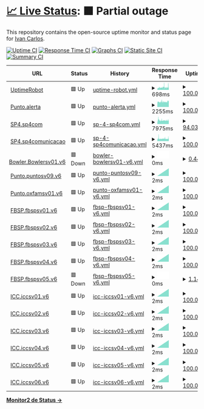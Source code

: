 # [📈 Live Status](https://monitor2.ivancarlos.com.br): <!--live status--> **🟧 Partial outage**

This repository contains the open-source uptime monitor and status page for [Ivan Carlos](https://ivancarlos.me).

[![Uptime CI](https://github.com/ivancarlos-me/Uptime-by-GitHub/workflows/Uptime%20CI/badge.svg)](https://github.com/ivancarlos-me/Uptime-by-GitHub/actions?query=workflow%3A%22Uptime+CI%22)
[![Response Time CI](https://github.com/ivancarlos-me/Uptime-by-GitHub/workflows/Response%20Time%20CI/badge.svg)](https://github.com/ivancarlos-me/Uptime-by-GitHub/actions?query=workflow%3A%22Response+Time+CI%22)
[![Graphs CI](https://github.com/ivancarlos-me/Uptime-by-GitHub/workflows/Graphs%20CI/badge.svg)](https://github.com/ivancarlos-me/Uptime-by-GitHub/actions?query=workflow%3A%22Graphs+CI%22)
[![Static Site CI](https://github.com/ivancarlos-me/Uptime-by-GitHub/workflows/Static%20Site%20CI/badge.svg)](https://github.com/ivancarlos-me/Uptime-by-GitHub/actions?query=workflow%3A%22Static+Site+CI%22)
[![Summary CI](https://github.com/ivancarlos-me/Uptime-by-GitHub/workflows/Summary%20CI/badge.svg)](https://github.com/ivancarlos-me/Uptime-by-GitHub/actions?query=workflow%3A%22Summary+CI%22)

<!--start: status pages-->
<!-- This summary is generated by Upptime (https://github.com/upptime/upptime) -->
<!-- Do not edit this manually, your changes will be overwritten -->
<!-- prettier-ignore -->
| URL | Status | History | Response Time | Uptime |
| --- | ------ | ------- | ------------- | ------ |
| <img alt="" src="https://icons.duckduckgo.com/ip3/uptimerobot.com.ico" height="13"> [UptimeRobot](https://uptimerobot.com) | 🟩 Up | [uptime-robot.yml](https://github.com/ivancarlos-me/Uptime-by-GitHub/commits/HEAD/history/uptime-robot.yml) | <details><summary><img alt="Response time graph" src="./graphs/uptime-robot/response-time-week.png" height="20"> 698ms</summary><br><a href="https://monitor2.ivancarlos.com.br/history/uptime-robot"><img alt="Response time 698" src="https://img.shields.io/endpoint?url=https%3A%2F%2Fraw.githubusercontent.com%2Fivancarlos-me%2FUptime-by-GitHub%2FHEAD%2Fapi%2Fuptime-robot%2Fresponse-time.json"></a><br><a href="https://monitor2.ivancarlos.com.br/history/uptime-robot"><img alt="24-hour response time 724" src="https://img.shields.io/endpoint?url=https%3A%2F%2Fraw.githubusercontent.com%2Fivancarlos-me%2FUptime-by-GitHub%2FHEAD%2Fapi%2Fuptime-robot%2Fresponse-time-day.json"></a><br><a href="https://monitor2.ivancarlos.com.br/history/uptime-robot"><img alt="7-day response time 698" src="https://img.shields.io/endpoint?url=https%3A%2F%2Fraw.githubusercontent.com%2Fivancarlos-me%2FUptime-by-GitHub%2FHEAD%2Fapi%2Fuptime-robot%2Fresponse-time-week.json"></a><br><a href="https://monitor2.ivancarlos.com.br/history/uptime-robot"><img alt="30-day response time 698" src="https://img.shields.io/endpoint?url=https%3A%2F%2Fraw.githubusercontent.com%2Fivancarlos-me%2FUptime-by-GitHub%2FHEAD%2Fapi%2Fuptime-robot%2Fresponse-time-month.json"></a><br><a href="https://monitor2.ivancarlos.com.br/history/uptime-robot"><img alt="1-year response time 698" src="https://img.shields.io/endpoint?url=https%3A%2F%2Fraw.githubusercontent.com%2Fivancarlos-me%2FUptime-by-GitHub%2FHEAD%2Fapi%2Fuptime-robot%2Fresponse-time-year.json"></a></details> | <details><summary><a href="https://monitor2.ivancarlos.com.br/history/uptime-robot">100.00%</a></summary><a href="https://monitor2.ivancarlos.com.br/history/uptime-robot"><img alt="All-time uptime 100.00%" src="https://img.shields.io/endpoint?url=https%3A%2F%2Fraw.githubusercontent.com%2Fivancarlos-me%2FUptime-by-GitHub%2FHEAD%2Fapi%2Fuptime-robot%2Fuptime.json"></a><br><a href="https://monitor2.ivancarlos.com.br/history/uptime-robot"><img alt="24-hour uptime 100.00%" src="https://img.shields.io/endpoint?url=https%3A%2F%2Fraw.githubusercontent.com%2Fivancarlos-me%2FUptime-by-GitHub%2FHEAD%2Fapi%2Fuptime-robot%2Fuptime-day.json"></a><br><a href="https://monitor2.ivancarlos.com.br/history/uptime-robot"><img alt="7-day uptime 100.00%" src="https://img.shields.io/endpoint?url=https%3A%2F%2Fraw.githubusercontent.com%2Fivancarlos-me%2FUptime-by-GitHub%2FHEAD%2Fapi%2Fuptime-robot%2Fuptime-week.json"></a><br><a href="https://monitor2.ivancarlos.com.br/history/uptime-robot"><img alt="30-day uptime 100.00%" src="https://img.shields.io/endpoint?url=https%3A%2F%2Fraw.githubusercontent.com%2Fivancarlos-me%2FUptime-by-GitHub%2FHEAD%2Fapi%2Fuptime-robot%2Fuptime-month.json"></a><br><a href="https://monitor2.ivancarlos.com.br/history/uptime-robot"><img alt="1-year uptime 100.00%" src="https://img.shields.io/endpoint?url=https%3A%2F%2Fraw.githubusercontent.com%2Fivancarlos-me%2FUptime-by-GitHub%2FHEAD%2Fapi%2Fuptime-robot%2Fuptime-year.json"></a></details>
| <img alt="" src="https://icons.duckduckgo.com/ip3/alerta.org.br.ico" height="13"> [Punto.alerta](https://alerta.org.br) | 🟩 Up | [punto-alerta.yml](https://github.com/ivancarlos-me/Uptime-by-GitHub/commits/HEAD/history/punto-alerta.yml) | <details><summary><img alt="Response time graph" src="./graphs/punto-alerta/response-time-week.png" height="20"> 2255ms</summary><br><a href="https://monitor2.ivancarlos.com.br/history/punto-alerta"><img alt="Response time 2255" src="https://img.shields.io/endpoint?url=https%3A%2F%2Fraw.githubusercontent.com%2Fivancarlos-me%2FUptime-by-GitHub%2FHEAD%2Fapi%2Fpunto-alerta%2Fresponse-time.json"></a><br><a href="https://monitor2.ivancarlos.com.br/history/punto-alerta"><img alt="24-hour response time 2260" src="https://img.shields.io/endpoint?url=https%3A%2F%2Fraw.githubusercontent.com%2Fivancarlos-me%2FUptime-by-GitHub%2FHEAD%2Fapi%2Fpunto-alerta%2Fresponse-time-day.json"></a><br><a href="https://monitor2.ivancarlos.com.br/history/punto-alerta"><img alt="7-day response time 2255" src="https://img.shields.io/endpoint?url=https%3A%2F%2Fraw.githubusercontent.com%2Fivancarlos-me%2FUptime-by-GitHub%2FHEAD%2Fapi%2Fpunto-alerta%2Fresponse-time-week.json"></a><br><a href="https://monitor2.ivancarlos.com.br/history/punto-alerta"><img alt="30-day response time 2255" src="https://img.shields.io/endpoint?url=https%3A%2F%2Fraw.githubusercontent.com%2Fivancarlos-me%2FUptime-by-GitHub%2FHEAD%2Fapi%2Fpunto-alerta%2Fresponse-time-month.json"></a><br><a href="https://monitor2.ivancarlos.com.br/history/punto-alerta"><img alt="1-year response time 2255" src="https://img.shields.io/endpoint?url=https%3A%2F%2Fraw.githubusercontent.com%2Fivancarlos-me%2FUptime-by-GitHub%2FHEAD%2Fapi%2Fpunto-alerta%2Fresponse-time-year.json"></a></details> | <details><summary><a href="https://monitor2.ivancarlos.com.br/history/punto-alerta">100.00%</a></summary><a href="https://monitor2.ivancarlos.com.br/history/punto-alerta"><img alt="All-time uptime 100.00%" src="https://img.shields.io/endpoint?url=https%3A%2F%2Fraw.githubusercontent.com%2Fivancarlos-me%2FUptime-by-GitHub%2FHEAD%2Fapi%2Fpunto-alerta%2Fuptime.json"></a><br><a href="https://monitor2.ivancarlos.com.br/history/punto-alerta"><img alt="24-hour uptime 100.00%" src="https://img.shields.io/endpoint?url=https%3A%2F%2Fraw.githubusercontent.com%2Fivancarlos-me%2FUptime-by-GitHub%2FHEAD%2Fapi%2Fpunto-alerta%2Fuptime-day.json"></a><br><a href="https://monitor2.ivancarlos.com.br/history/punto-alerta"><img alt="7-day uptime 100.00%" src="https://img.shields.io/endpoint?url=https%3A%2F%2Fraw.githubusercontent.com%2Fivancarlos-me%2FUptime-by-GitHub%2FHEAD%2Fapi%2Fpunto-alerta%2Fuptime-week.json"></a><br><a href="https://monitor2.ivancarlos.com.br/history/punto-alerta"><img alt="30-day uptime 100.00%" src="https://img.shields.io/endpoint?url=https%3A%2F%2Fraw.githubusercontent.com%2Fivancarlos-me%2FUptime-by-GitHub%2FHEAD%2Fapi%2Fpunto-alerta%2Fuptime-month.json"></a><br><a href="https://monitor2.ivancarlos.com.br/history/punto-alerta"><img alt="1-year uptime 100.00%" src="https://img.shields.io/endpoint?url=https%3A%2F%2Fraw.githubusercontent.com%2Fivancarlos-me%2FUptime-by-GitHub%2FHEAD%2Fapi%2Fpunto-alerta%2Fuptime-year.json"></a></details>
| <img alt="" src="https://icons.duckduckgo.com/ip3/sp4com.com.br.ico" height="13"> [SP4.sp4com](https://sp4com.com.br) | 🟩 Up | [sp-4-sp4com.yml](https://github.com/ivancarlos-me/Uptime-by-GitHub/commits/HEAD/history/sp-4-sp4com.yml) | <details><summary><img alt="Response time graph" src="./graphs/sp-4-sp4com/response-time-week.png" height="20"> 7975ms</summary><br><a href="https://monitor2.ivancarlos.com.br/history/sp-4-sp4com"><img alt="Response time 7975" src="https://img.shields.io/endpoint?url=https%3A%2F%2Fraw.githubusercontent.com%2Fivancarlos-me%2FUptime-by-GitHub%2FHEAD%2Fapi%2Fsp-4-sp4com%2Fresponse-time.json"></a><br><a href="https://monitor2.ivancarlos.com.br/history/sp-4-sp4com"><img alt="24-hour response time 7637" src="https://img.shields.io/endpoint?url=https%3A%2F%2Fraw.githubusercontent.com%2Fivancarlos-me%2FUptime-by-GitHub%2FHEAD%2Fapi%2Fsp-4-sp4com%2Fresponse-time-day.json"></a><br><a href="https://monitor2.ivancarlos.com.br/history/sp-4-sp4com"><img alt="7-day response time 7975" src="https://img.shields.io/endpoint?url=https%3A%2F%2Fraw.githubusercontent.com%2Fivancarlos-me%2FUptime-by-GitHub%2FHEAD%2Fapi%2Fsp-4-sp4com%2Fresponse-time-week.json"></a><br><a href="https://monitor2.ivancarlos.com.br/history/sp-4-sp4com"><img alt="30-day response time 7975" src="https://img.shields.io/endpoint?url=https%3A%2F%2Fraw.githubusercontent.com%2Fivancarlos-me%2FUptime-by-GitHub%2FHEAD%2Fapi%2Fsp-4-sp4com%2Fresponse-time-month.json"></a><br><a href="https://monitor2.ivancarlos.com.br/history/sp-4-sp4com"><img alt="1-year response time 7975" src="https://img.shields.io/endpoint?url=https%3A%2F%2Fraw.githubusercontent.com%2Fivancarlos-me%2FUptime-by-GitHub%2FHEAD%2Fapi%2Fsp-4-sp4com%2Fresponse-time-year.json"></a></details> | <details><summary><a href="https://monitor2.ivancarlos.com.br/history/sp-4-sp4com">94.03%</a></summary><a href="https://monitor2.ivancarlos.com.br/history/sp-4-sp4com"><img alt="All-time uptime 94.03%" src="https://img.shields.io/endpoint?url=https%3A%2F%2Fraw.githubusercontent.com%2Fivancarlos-me%2FUptime-by-GitHub%2FHEAD%2Fapi%2Fsp-4-sp4com%2Fuptime.json"></a><br><a href="https://monitor2.ivancarlos.com.br/history/sp-4-sp4com"><img alt="24-hour uptime 93.63%" src="https://img.shields.io/endpoint?url=https%3A%2F%2Fraw.githubusercontent.com%2Fivancarlos-me%2FUptime-by-GitHub%2FHEAD%2Fapi%2Fsp-4-sp4com%2Fuptime-day.json"></a><br><a href="https://monitor2.ivancarlos.com.br/history/sp-4-sp4com"><img alt="7-day uptime 94.03%" src="https://img.shields.io/endpoint?url=https%3A%2F%2Fraw.githubusercontent.com%2Fivancarlos-me%2FUptime-by-GitHub%2FHEAD%2Fapi%2Fsp-4-sp4com%2Fuptime-week.json"></a><br><a href="https://monitor2.ivancarlos.com.br/history/sp-4-sp4com"><img alt="30-day uptime 94.03%" src="https://img.shields.io/endpoint?url=https%3A%2F%2Fraw.githubusercontent.com%2Fivancarlos-me%2FUptime-by-GitHub%2FHEAD%2Fapi%2Fsp-4-sp4com%2Fuptime-month.json"></a><br><a href="https://monitor2.ivancarlos.com.br/history/sp-4-sp4com"><img alt="1-year uptime 94.03%" src="https://img.shields.io/endpoint?url=https%3A%2F%2Fraw.githubusercontent.com%2Fivancarlos-me%2FUptime-by-GitHub%2FHEAD%2Fapi%2Fsp-4-sp4com%2Fuptime-year.json"></a></details>
| <img alt="" src="https://icons.duckduckgo.com/ip3/sp4comunicacao.com.br.ico" height="13"> [SP4.sp4comunicacao](https://sp4comunicacao.com.br/en) | 🟩 Up | [sp-4-sp4comunicacao.yml](https://github.com/ivancarlos-me/Uptime-by-GitHub/commits/HEAD/history/sp-4-sp4comunicacao.yml) | <details><summary><img alt="Response time graph" src="./graphs/sp-4-sp4comunicacao/response-time-week.png" height="20"> 5437ms</summary><br><a href="https://monitor2.ivancarlos.com.br/history/sp-4-sp4comunicacao"><img alt="Response time 5437" src="https://img.shields.io/endpoint?url=https%3A%2F%2Fraw.githubusercontent.com%2Fivancarlos-me%2FUptime-by-GitHub%2FHEAD%2Fapi%2Fsp-4-sp4comunicacao%2Fresponse-time.json"></a><br><a href="https://monitor2.ivancarlos.com.br/history/sp-4-sp4comunicacao"><img alt="24-hour response time 5253" src="https://img.shields.io/endpoint?url=https%3A%2F%2Fraw.githubusercontent.com%2Fivancarlos-me%2FUptime-by-GitHub%2FHEAD%2Fapi%2Fsp-4-sp4comunicacao%2Fresponse-time-day.json"></a><br><a href="https://monitor2.ivancarlos.com.br/history/sp-4-sp4comunicacao"><img alt="7-day response time 5437" src="https://img.shields.io/endpoint?url=https%3A%2F%2Fraw.githubusercontent.com%2Fivancarlos-me%2FUptime-by-GitHub%2FHEAD%2Fapi%2Fsp-4-sp4comunicacao%2Fresponse-time-week.json"></a><br><a href="https://monitor2.ivancarlos.com.br/history/sp-4-sp4comunicacao"><img alt="30-day response time 5437" src="https://img.shields.io/endpoint?url=https%3A%2F%2Fraw.githubusercontent.com%2Fivancarlos-me%2FUptime-by-GitHub%2FHEAD%2Fapi%2Fsp-4-sp4comunicacao%2Fresponse-time-month.json"></a><br><a href="https://monitor2.ivancarlos.com.br/history/sp-4-sp4comunicacao"><img alt="1-year response time 5437" src="https://img.shields.io/endpoint?url=https%3A%2F%2Fraw.githubusercontent.com%2Fivancarlos-me%2FUptime-by-GitHub%2FHEAD%2Fapi%2Fsp-4-sp4comunicacao%2Fresponse-time-year.json"></a></details> | <details><summary><a href="https://monitor2.ivancarlos.com.br/history/sp-4-sp4comunicacao">100.00%</a></summary><a href="https://monitor2.ivancarlos.com.br/history/sp-4-sp4comunicacao"><img alt="All-time uptime 100.00%" src="https://img.shields.io/endpoint?url=https%3A%2F%2Fraw.githubusercontent.com%2Fivancarlos-me%2FUptime-by-GitHub%2FHEAD%2Fapi%2Fsp-4-sp4comunicacao%2Fuptime.json"></a><br><a href="https://monitor2.ivancarlos.com.br/history/sp-4-sp4comunicacao"><img alt="24-hour uptime 100.00%" src="https://img.shields.io/endpoint?url=https%3A%2F%2Fraw.githubusercontent.com%2Fivancarlos-me%2FUptime-by-GitHub%2FHEAD%2Fapi%2Fsp-4-sp4comunicacao%2Fuptime-day.json"></a><br><a href="https://monitor2.ivancarlos.com.br/history/sp-4-sp4comunicacao"><img alt="7-day uptime 100.00%" src="https://img.shields.io/endpoint?url=https%3A%2F%2Fraw.githubusercontent.com%2Fivancarlos-me%2FUptime-by-GitHub%2FHEAD%2Fapi%2Fsp-4-sp4comunicacao%2Fuptime-week.json"></a><br><a href="https://monitor2.ivancarlos.com.br/history/sp-4-sp4comunicacao"><img alt="30-day uptime 100.00%" src="https://img.shields.io/endpoint?url=https%3A%2F%2Fraw.githubusercontent.com%2Fivancarlos-me%2FUptime-by-GitHub%2FHEAD%2Fapi%2Fsp-4-sp4comunicacao%2Fuptime-month.json"></a><br><a href="https://monitor2.ivancarlos.com.br/history/sp-4-sp4comunicacao"><img alt="1-year uptime 100.00%" src="https://img.shields.io/endpoint?url=https%3A%2F%2Fraw.githubusercontent.com%2Fivancarlos-me%2FUptime-by-GitHub%2FHEAD%2Fapi%2Fsp-4-sp4comunicacao%2Fuptime-year.json"></a></details>
| <img alt="" src="https://icons.duckduckgo.com/ip3/null.ico" height="13"> [Bowler.Bowlersv01.v6](bowlersv01.bowler.com.br) | 🟥 Down | [bowler-bowlersv01-v6.yml](https://github.com/ivancarlos-me/Uptime-by-GitHub/commits/HEAD/history/bowler-bowlersv01-v6.yml) | <details><summary><img alt="Response time graph" src="./graphs/bowler-bowlersv01-v6/response-time-week.png" height="20"> 0ms</summary><br><a href="https://monitor2.ivancarlos.com.br/history/bowler-bowlersv01-v6"><img alt="Response time 0" src="https://img.shields.io/endpoint?url=https%3A%2F%2Fraw.githubusercontent.com%2Fivancarlos-me%2FUptime-by-GitHub%2FHEAD%2Fapi%2Fbowler-bowlersv01-v6%2Fresponse-time.json"></a><br><a href="https://monitor2.ivancarlos.com.br/history/bowler-bowlersv01-v6"><img alt="24-hour response time 0" src="https://img.shields.io/endpoint?url=https%3A%2F%2Fraw.githubusercontent.com%2Fivancarlos-me%2FUptime-by-GitHub%2FHEAD%2Fapi%2Fbowler-bowlersv01-v6%2Fresponse-time-day.json"></a><br><a href="https://monitor2.ivancarlos.com.br/history/bowler-bowlersv01-v6"><img alt="7-day response time 0" src="https://img.shields.io/endpoint?url=https%3A%2F%2Fraw.githubusercontent.com%2Fivancarlos-me%2FUptime-by-GitHub%2FHEAD%2Fapi%2Fbowler-bowlersv01-v6%2Fresponse-time-week.json"></a><br><a href="https://monitor2.ivancarlos.com.br/history/bowler-bowlersv01-v6"><img alt="30-day response time 0" src="https://img.shields.io/endpoint?url=https%3A%2F%2Fraw.githubusercontent.com%2Fivancarlos-me%2FUptime-by-GitHub%2FHEAD%2Fapi%2Fbowler-bowlersv01-v6%2Fresponse-time-month.json"></a><br><a href="https://monitor2.ivancarlos.com.br/history/bowler-bowlersv01-v6"><img alt="1-year response time 0" src="https://img.shields.io/endpoint?url=https%3A%2F%2Fraw.githubusercontent.com%2Fivancarlos-me%2FUptime-by-GitHub%2FHEAD%2Fapi%2Fbowler-bowlersv01-v6%2Fresponse-time-year.json"></a></details> | <details><summary><a href="https://monitor2.ivancarlos.com.br/history/bowler-bowlersv01-v6">0.44%</a></summary><a href="https://monitor2.ivancarlos.com.br/history/bowler-bowlersv01-v6"><img alt="All-time uptime 0.44%" src="https://img.shields.io/endpoint?url=https%3A%2F%2Fraw.githubusercontent.com%2Fivancarlos-me%2FUptime-by-GitHub%2FHEAD%2Fapi%2Fbowler-bowlersv01-v6%2Fuptime.json"></a><br><a href="https://monitor2.ivancarlos.com.br/history/bowler-bowlersv01-v6"><img alt="24-hour uptime 0.44%" src="https://img.shields.io/endpoint?url=https%3A%2F%2Fraw.githubusercontent.com%2Fivancarlos-me%2FUptime-by-GitHub%2FHEAD%2Fapi%2Fbowler-bowlersv01-v6%2Fuptime-day.json"></a><br><a href="https://monitor2.ivancarlos.com.br/history/bowler-bowlersv01-v6"><img alt="7-day uptime 0.44%" src="https://img.shields.io/endpoint?url=https%3A%2F%2Fraw.githubusercontent.com%2Fivancarlos-me%2FUptime-by-GitHub%2FHEAD%2Fapi%2Fbowler-bowlersv01-v6%2Fuptime-week.json"></a><br><a href="https://monitor2.ivancarlos.com.br/history/bowler-bowlersv01-v6"><img alt="30-day uptime 0.44%" src="https://img.shields.io/endpoint?url=https%3A%2F%2Fraw.githubusercontent.com%2Fivancarlos-me%2FUptime-by-GitHub%2FHEAD%2Fapi%2Fbowler-bowlersv01-v6%2Fuptime-month.json"></a><br><a href="https://monitor2.ivancarlos.com.br/history/bowler-bowlersv01-v6"><img alt="1-year uptime 0.44%" src="https://img.shields.io/endpoint?url=https%3A%2F%2Fraw.githubusercontent.com%2Fivancarlos-me%2FUptime-by-GitHub%2FHEAD%2Fapi%2Fbowler-bowlersv01-v6%2Fuptime-year.json"></a></details>
| <img alt="" src="https://icons.duckduckgo.com/ip3/null.ico" height="13"> [Punto.puntosv09.v6](puntosv09.puntocomunicacao.com.br) | 🟩 Up | [punto-puntosv09-v6.yml](https://github.com/ivancarlos-me/Uptime-by-GitHub/commits/HEAD/history/punto-puntosv09-v6.yml) | <details><summary><img alt="Response time graph" src="./graphs/punto-puntosv09-v6/response-time-week.png" height="20"> 2ms</summary><br><a href="https://monitor2.ivancarlos.com.br/history/punto-puntosv09-v6"><img alt="Response time 2" src="https://img.shields.io/endpoint?url=https%3A%2F%2Fraw.githubusercontent.com%2Fivancarlos-me%2FUptime-by-GitHub%2FHEAD%2Fapi%2Fpunto-puntosv09-v6%2Fresponse-time.json"></a><br><a href="https://monitor2.ivancarlos.com.br/history/punto-puntosv09-v6"><img alt="24-hour response time 2" src="https://img.shields.io/endpoint?url=https%3A%2F%2Fraw.githubusercontent.com%2Fivancarlos-me%2FUptime-by-GitHub%2FHEAD%2Fapi%2Fpunto-puntosv09-v6%2Fresponse-time-day.json"></a><br><a href="https://monitor2.ivancarlos.com.br/history/punto-puntosv09-v6"><img alt="7-day response time 2" src="https://img.shields.io/endpoint?url=https%3A%2F%2Fraw.githubusercontent.com%2Fivancarlos-me%2FUptime-by-GitHub%2FHEAD%2Fapi%2Fpunto-puntosv09-v6%2Fresponse-time-week.json"></a><br><a href="https://monitor2.ivancarlos.com.br/history/punto-puntosv09-v6"><img alt="30-day response time 2" src="https://img.shields.io/endpoint?url=https%3A%2F%2Fraw.githubusercontent.com%2Fivancarlos-me%2FUptime-by-GitHub%2FHEAD%2Fapi%2Fpunto-puntosv09-v6%2Fresponse-time-month.json"></a><br><a href="https://monitor2.ivancarlos.com.br/history/punto-puntosv09-v6"><img alt="1-year response time 2" src="https://img.shields.io/endpoint?url=https%3A%2F%2Fraw.githubusercontent.com%2Fivancarlos-me%2FUptime-by-GitHub%2FHEAD%2Fapi%2Fpunto-puntosv09-v6%2Fresponse-time-year.json"></a></details> | <details><summary><a href="https://monitor2.ivancarlos.com.br/history/punto-puntosv09-v6">100.00%</a></summary><a href="https://monitor2.ivancarlos.com.br/history/punto-puntosv09-v6"><img alt="All-time uptime 100.00%" src="https://img.shields.io/endpoint?url=https%3A%2F%2Fraw.githubusercontent.com%2Fivancarlos-me%2FUptime-by-GitHub%2FHEAD%2Fapi%2Fpunto-puntosv09-v6%2Fuptime.json"></a><br><a href="https://monitor2.ivancarlos.com.br/history/punto-puntosv09-v6"><img alt="24-hour uptime 100.00%" src="https://img.shields.io/endpoint?url=https%3A%2F%2Fraw.githubusercontent.com%2Fivancarlos-me%2FUptime-by-GitHub%2FHEAD%2Fapi%2Fpunto-puntosv09-v6%2Fuptime-day.json"></a><br><a href="https://monitor2.ivancarlos.com.br/history/punto-puntosv09-v6"><img alt="7-day uptime 100.00%" src="https://img.shields.io/endpoint?url=https%3A%2F%2Fraw.githubusercontent.com%2Fivancarlos-me%2FUptime-by-GitHub%2FHEAD%2Fapi%2Fpunto-puntosv09-v6%2Fuptime-week.json"></a><br><a href="https://monitor2.ivancarlos.com.br/history/punto-puntosv09-v6"><img alt="30-day uptime 100.00%" src="https://img.shields.io/endpoint?url=https%3A%2F%2Fraw.githubusercontent.com%2Fivancarlos-me%2FUptime-by-GitHub%2FHEAD%2Fapi%2Fpunto-puntosv09-v6%2Fuptime-month.json"></a><br><a href="https://monitor2.ivancarlos.com.br/history/punto-puntosv09-v6"><img alt="1-year uptime 100.00%" src="https://img.shields.io/endpoint?url=https%3A%2F%2Fraw.githubusercontent.com%2Fivancarlos-me%2FUptime-by-GitHub%2FHEAD%2Fapi%2Fpunto-puntosv09-v6%2Fuptime-year.json"></a></details>
| <img alt="" src="https://icons.duckduckgo.com/ip3/null.ico" height="13"> [Punto.oxfamsv01.v6](oxfamsv01.oxfam.org.br) | 🟩 Up | [punto-oxfamsv01-v6.yml](https://github.com/ivancarlos-me/Uptime-by-GitHub/commits/HEAD/history/punto-oxfamsv01-v6.yml) | <details><summary><img alt="Response time graph" src="./graphs/punto-oxfamsv01-v6/response-time-week.png" height="20"> 2ms</summary><br><a href="https://monitor2.ivancarlos.com.br/history/punto-oxfamsv01-v6"><img alt="Response time 2" src="https://img.shields.io/endpoint?url=https%3A%2F%2Fraw.githubusercontent.com%2Fivancarlos-me%2FUptime-by-GitHub%2FHEAD%2Fapi%2Fpunto-oxfamsv01-v6%2Fresponse-time.json"></a><br><a href="https://monitor2.ivancarlos.com.br/history/punto-oxfamsv01-v6"><img alt="24-hour response time 2" src="https://img.shields.io/endpoint?url=https%3A%2F%2Fraw.githubusercontent.com%2Fivancarlos-me%2FUptime-by-GitHub%2FHEAD%2Fapi%2Fpunto-oxfamsv01-v6%2Fresponse-time-day.json"></a><br><a href="https://monitor2.ivancarlos.com.br/history/punto-oxfamsv01-v6"><img alt="7-day response time 2" src="https://img.shields.io/endpoint?url=https%3A%2F%2Fraw.githubusercontent.com%2Fivancarlos-me%2FUptime-by-GitHub%2FHEAD%2Fapi%2Fpunto-oxfamsv01-v6%2Fresponse-time-week.json"></a><br><a href="https://monitor2.ivancarlos.com.br/history/punto-oxfamsv01-v6"><img alt="30-day response time 2" src="https://img.shields.io/endpoint?url=https%3A%2F%2Fraw.githubusercontent.com%2Fivancarlos-me%2FUptime-by-GitHub%2FHEAD%2Fapi%2Fpunto-oxfamsv01-v6%2Fresponse-time-month.json"></a><br><a href="https://monitor2.ivancarlos.com.br/history/punto-oxfamsv01-v6"><img alt="1-year response time 2" src="https://img.shields.io/endpoint?url=https%3A%2F%2Fraw.githubusercontent.com%2Fivancarlos-me%2FUptime-by-GitHub%2FHEAD%2Fapi%2Fpunto-oxfamsv01-v6%2Fresponse-time-year.json"></a></details> | <details><summary><a href="https://monitor2.ivancarlos.com.br/history/punto-oxfamsv01-v6">100.00%</a></summary><a href="https://monitor2.ivancarlos.com.br/history/punto-oxfamsv01-v6"><img alt="All-time uptime 100.00%" src="https://img.shields.io/endpoint?url=https%3A%2F%2Fraw.githubusercontent.com%2Fivancarlos-me%2FUptime-by-GitHub%2FHEAD%2Fapi%2Fpunto-oxfamsv01-v6%2Fuptime.json"></a><br><a href="https://monitor2.ivancarlos.com.br/history/punto-oxfamsv01-v6"><img alt="24-hour uptime 100.00%" src="https://img.shields.io/endpoint?url=https%3A%2F%2Fraw.githubusercontent.com%2Fivancarlos-me%2FUptime-by-GitHub%2FHEAD%2Fapi%2Fpunto-oxfamsv01-v6%2Fuptime-day.json"></a><br><a href="https://monitor2.ivancarlos.com.br/history/punto-oxfamsv01-v6"><img alt="7-day uptime 100.00%" src="https://img.shields.io/endpoint?url=https%3A%2F%2Fraw.githubusercontent.com%2Fivancarlos-me%2FUptime-by-GitHub%2FHEAD%2Fapi%2Fpunto-oxfamsv01-v6%2Fuptime-week.json"></a><br><a href="https://monitor2.ivancarlos.com.br/history/punto-oxfamsv01-v6"><img alt="30-day uptime 100.00%" src="https://img.shields.io/endpoint?url=https%3A%2F%2Fraw.githubusercontent.com%2Fivancarlos-me%2FUptime-by-GitHub%2FHEAD%2Fapi%2Fpunto-oxfamsv01-v6%2Fuptime-month.json"></a><br><a href="https://monitor2.ivancarlos.com.br/history/punto-oxfamsv01-v6"><img alt="1-year uptime 100.00%" src="https://img.shields.io/endpoint?url=https%3A%2F%2Fraw.githubusercontent.com%2Fivancarlos-me%2FUptime-by-GitHub%2FHEAD%2Fapi%2Fpunto-oxfamsv01-v6%2Fuptime-year.json"></a></details>
| <img alt="" src="https://icons.duckduckgo.com/ip3/null.ico" height="13"> [FBSP.fbspsv01.v6](fbspsv01.forumseguranca.org.br) | 🟩 Up | [fbsp-fbspsv01-v6.yml](https://github.com/ivancarlos-me/Uptime-by-GitHub/commits/HEAD/history/fbsp-fbspsv01-v6.yml) | <details><summary><img alt="Response time graph" src="./graphs/fbsp-fbspsv01-v6/response-time-week.png" height="20"> 2ms</summary><br><a href="https://monitor2.ivancarlos.com.br/history/fbsp-fbspsv01-v6"><img alt="Response time 2" src="https://img.shields.io/endpoint?url=https%3A%2F%2Fraw.githubusercontent.com%2Fivancarlos-me%2FUptime-by-GitHub%2FHEAD%2Fapi%2Ffbsp-fbspsv01-v6%2Fresponse-time.json"></a><br><a href="https://monitor2.ivancarlos.com.br/history/fbsp-fbspsv01-v6"><img alt="24-hour response time 2" src="https://img.shields.io/endpoint?url=https%3A%2F%2Fraw.githubusercontent.com%2Fivancarlos-me%2FUptime-by-GitHub%2FHEAD%2Fapi%2Ffbsp-fbspsv01-v6%2Fresponse-time-day.json"></a><br><a href="https://monitor2.ivancarlos.com.br/history/fbsp-fbspsv01-v6"><img alt="7-day response time 2" src="https://img.shields.io/endpoint?url=https%3A%2F%2Fraw.githubusercontent.com%2Fivancarlos-me%2FUptime-by-GitHub%2FHEAD%2Fapi%2Ffbsp-fbspsv01-v6%2Fresponse-time-week.json"></a><br><a href="https://monitor2.ivancarlos.com.br/history/fbsp-fbspsv01-v6"><img alt="30-day response time 2" src="https://img.shields.io/endpoint?url=https%3A%2F%2Fraw.githubusercontent.com%2Fivancarlos-me%2FUptime-by-GitHub%2FHEAD%2Fapi%2Ffbsp-fbspsv01-v6%2Fresponse-time-month.json"></a><br><a href="https://monitor2.ivancarlos.com.br/history/fbsp-fbspsv01-v6"><img alt="1-year response time 2" src="https://img.shields.io/endpoint?url=https%3A%2F%2Fraw.githubusercontent.com%2Fivancarlos-me%2FUptime-by-GitHub%2FHEAD%2Fapi%2Ffbsp-fbspsv01-v6%2Fresponse-time-year.json"></a></details> | <details><summary><a href="https://monitor2.ivancarlos.com.br/history/fbsp-fbspsv01-v6">100.00%</a></summary><a href="https://monitor2.ivancarlos.com.br/history/fbsp-fbspsv01-v6"><img alt="All-time uptime 100.00%" src="https://img.shields.io/endpoint?url=https%3A%2F%2Fraw.githubusercontent.com%2Fivancarlos-me%2FUptime-by-GitHub%2FHEAD%2Fapi%2Ffbsp-fbspsv01-v6%2Fuptime.json"></a><br><a href="https://monitor2.ivancarlos.com.br/history/fbsp-fbspsv01-v6"><img alt="24-hour uptime 100.00%" src="https://img.shields.io/endpoint?url=https%3A%2F%2Fraw.githubusercontent.com%2Fivancarlos-me%2FUptime-by-GitHub%2FHEAD%2Fapi%2Ffbsp-fbspsv01-v6%2Fuptime-day.json"></a><br><a href="https://monitor2.ivancarlos.com.br/history/fbsp-fbspsv01-v6"><img alt="7-day uptime 100.00%" src="https://img.shields.io/endpoint?url=https%3A%2F%2Fraw.githubusercontent.com%2Fivancarlos-me%2FUptime-by-GitHub%2FHEAD%2Fapi%2Ffbsp-fbspsv01-v6%2Fuptime-week.json"></a><br><a href="https://monitor2.ivancarlos.com.br/history/fbsp-fbspsv01-v6"><img alt="30-day uptime 100.00%" src="https://img.shields.io/endpoint?url=https%3A%2F%2Fraw.githubusercontent.com%2Fivancarlos-me%2FUptime-by-GitHub%2FHEAD%2Fapi%2Ffbsp-fbspsv01-v6%2Fuptime-month.json"></a><br><a href="https://monitor2.ivancarlos.com.br/history/fbsp-fbspsv01-v6"><img alt="1-year uptime 100.00%" src="https://img.shields.io/endpoint?url=https%3A%2F%2Fraw.githubusercontent.com%2Fivancarlos-me%2FUptime-by-GitHub%2FHEAD%2Fapi%2Ffbsp-fbspsv01-v6%2Fuptime-year.json"></a></details>
| <img alt="" src="https://icons.duckduckgo.com/ip3/null.ico" height="13"> [FBSP.fbspsv02.v6](fbspsv02.forumseguranca.org.br) | 🟩 Up | [fbsp-fbspsv02-v6.yml](https://github.com/ivancarlos-me/Uptime-by-GitHub/commits/HEAD/history/fbsp-fbspsv02-v6.yml) | <details><summary><img alt="Response time graph" src="./graphs/fbsp-fbspsv02-v6/response-time-week.png" height="20"> 2ms</summary><br><a href="https://monitor2.ivancarlos.com.br/history/fbsp-fbspsv02-v6"><img alt="Response time 2" src="https://img.shields.io/endpoint?url=https%3A%2F%2Fraw.githubusercontent.com%2Fivancarlos-me%2FUptime-by-GitHub%2FHEAD%2Fapi%2Ffbsp-fbspsv02-v6%2Fresponse-time.json"></a><br><a href="https://monitor2.ivancarlos.com.br/history/fbsp-fbspsv02-v6"><img alt="24-hour response time 2" src="https://img.shields.io/endpoint?url=https%3A%2F%2Fraw.githubusercontent.com%2Fivancarlos-me%2FUptime-by-GitHub%2FHEAD%2Fapi%2Ffbsp-fbspsv02-v6%2Fresponse-time-day.json"></a><br><a href="https://monitor2.ivancarlos.com.br/history/fbsp-fbspsv02-v6"><img alt="7-day response time 2" src="https://img.shields.io/endpoint?url=https%3A%2F%2Fraw.githubusercontent.com%2Fivancarlos-me%2FUptime-by-GitHub%2FHEAD%2Fapi%2Ffbsp-fbspsv02-v6%2Fresponse-time-week.json"></a><br><a href="https://monitor2.ivancarlos.com.br/history/fbsp-fbspsv02-v6"><img alt="30-day response time 2" src="https://img.shields.io/endpoint?url=https%3A%2F%2Fraw.githubusercontent.com%2Fivancarlos-me%2FUptime-by-GitHub%2FHEAD%2Fapi%2Ffbsp-fbspsv02-v6%2Fresponse-time-month.json"></a><br><a href="https://monitor2.ivancarlos.com.br/history/fbsp-fbspsv02-v6"><img alt="1-year response time 2" src="https://img.shields.io/endpoint?url=https%3A%2F%2Fraw.githubusercontent.com%2Fivancarlos-me%2FUptime-by-GitHub%2FHEAD%2Fapi%2Ffbsp-fbspsv02-v6%2Fresponse-time-year.json"></a></details> | <details><summary><a href="https://monitor2.ivancarlos.com.br/history/fbsp-fbspsv02-v6">100.00%</a></summary><a href="https://monitor2.ivancarlos.com.br/history/fbsp-fbspsv02-v6"><img alt="All-time uptime 100.00%" src="https://img.shields.io/endpoint?url=https%3A%2F%2Fraw.githubusercontent.com%2Fivancarlos-me%2FUptime-by-GitHub%2FHEAD%2Fapi%2Ffbsp-fbspsv02-v6%2Fuptime.json"></a><br><a href="https://monitor2.ivancarlos.com.br/history/fbsp-fbspsv02-v6"><img alt="24-hour uptime 100.00%" src="https://img.shields.io/endpoint?url=https%3A%2F%2Fraw.githubusercontent.com%2Fivancarlos-me%2FUptime-by-GitHub%2FHEAD%2Fapi%2Ffbsp-fbspsv02-v6%2Fuptime-day.json"></a><br><a href="https://monitor2.ivancarlos.com.br/history/fbsp-fbspsv02-v6"><img alt="7-day uptime 100.00%" src="https://img.shields.io/endpoint?url=https%3A%2F%2Fraw.githubusercontent.com%2Fivancarlos-me%2FUptime-by-GitHub%2FHEAD%2Fapi%2Ffbsp-fbspsv02-v6%2Fuptime-week.json"></a><br><a href="https://monitor2.ivancarlos.com.br/history/fbsp-fbspsv02-v6"><img alt="30-day uptime 100.00%" src="https://img.shields.io/endpoint?url=https%3A%2F%2Fraw.githubusercontent.com%2Fivancarlos-me%2FUptime-by-GitHub%2FHEAD%2Fapi%2Ffbsp-fbspsv02-v6%2Fuptime-month.json"></a><br><a href="https://monitor2.ivancarlos.com.br/history/fbsp-fbspsv02-v6"><img alt="1-year uptime 100.00%" src="https://img.shields.io/endpoint?url=https%3A%2F%2Fraw.githubusercontent.com%2Fivancarlos-me%2FUptime-by-GitHub%2FHEAD%2Fapi%2Ffbsp-fbspsv02-v6%2Fuptime-year.json"></a></details>
| <img alt="" src="https://icons.duckduckgo.com/ip3/null.ico" height="13"> [FBSP.fbspsv03.v6](fbspsv03.forumseguranca.org.br) | 🟩 Up | [fbsp-fbspsv03-v6.yml](https://github.com/ivancarlos-me/Uptime-by-GitHub/commits/HEAD/history/fbsp-fbspsv03-v6.yml) | <details><summary><img alt="Response time graph" src="./graphs/fbsp-fbspsv03-v6/response-time-week.png" height="20"> 2ms</summary><br><a href="https://monitor2.ivancarlos.com.br/history/fbsp-fbspsv03-v6"><img alt="Response time 2" src="https://img.shields.io/endpoint?url=https%3A%2F%2Fraw.githubusercontent.com%2Fivancarlos-me%2FUptime-by-GitHub%2FHEAD%2Fapi%2Ffbsp-fbspsv03-v6%2Fresponse-time.json"></a><br><a href="https://monitor2.ivancarlos.com.br/history/fbsp-fbspsv03-v6"><img alt="24-hour response time 2" src="https://img.shields.io/endpoint?url=https%3A%2F%2Fraw.githubusercontent.com%2Fivancarlos-me%2FUptime-by-GitHub%2FHEAD%2Fapi%2Ffbsp-fbspsv03-v6%2Fresponse-time-day.json"></a><br><a href="https://monitor2.ivancarlos.com.br/history/fbsp-fbspsv03-v6"><img alt="7-day response time 2" src="https://img.shields.io/endpoint?url=https%3A%2F%2Fraw.githubusercontent.com%2Fivancarlos-me%2FUptime-by-GitHub%2FHEAD%2Fapi%2Ffbsp-fbspsv03-v6%2Fresponse-time-week.json"></a><br><a href="https://monitor2.ivancarlos.com.br/history/fbsp-fbspsv03-v6"><img alt="30-day response time 2" src="https://img.shields.io/endpoint?url=https%3A%2F%2Fraw.githubusercontent.com%2Fivancarlos-me%2FUptime-by-GitHub%2FHEAD%2Fapi%2Ffbsp-fbspsv03-v6%2Fresponse-time-month.json"></a><br><a href="https://monitor2.ivancarlos.com.br/history/fbsp-fbspsv03-v6"><img alt="1-year response time 2" src="https://img.shields.io/endpoint?url=https%3A%2F%2Fraw.githubusercontent.com%2Fivancarlos-me%2FUptime-by-GitHub%2FHEAD%2Fapi%2Ffbsp-fbspsv03-v6%2Fresponse-time-year.json"></a></details> | <details><summary><a href="https://monitor2.ivancarlos.com.br/history/fbsp-fbspsv03-v6">100.00%</a></summary><a href="https://monitor2.ivancarlos.com.br/history/fbsp-fbspsv03-v6"><img alt="All-time uptime 100.00%" src="https://img.shields.io/endpoint?url=https%3A%2F%2Fraw.githubusercontent.com%2Fivancarlos-me%2FUptime-by-GitHub%2FHEAD%2Fapi%2Ffbsp-fbspsv03-v6%2Fuptime.json"></a><br><a href="https://monitor2.ivancarlos.com.br/history/fbsp-fbspsv03-v6"><img alt="24-hour uptime 100.00%" src="https://img.shields.io/endpoint?url=https%3A%2F%2Fraw.githubusercontent.com%2Fivancarlos-me%2FUptime-by-GitHub%2FHEAD%2Fapi%2Ffbsp-fbspsv03-v6%2Fuptime-day.json"></a><br><a href="https://monitor2.ivancarlos.com.br/history/fbsp-fbspsv03-v6"><img alt="7-day uptime 100.00%" src="https://img.shields.io/endpoint?url=https%3A%2F%2Fraw.githubusercontent.com%2Fivancarlos-me%2FUptime-by-GitHub%2FHEAD%2Fapi%2Ffbsp-fbspsv03-v6%2Fuptime-week.json"></a><br><a href="https://monitor2.ivancarlos.com.br/history/fbsp-fbspsv03-v6"><img alt="30-day uptime 100.00%" src="https://img.shields.io/endpoint?url=https%3A%2F%2Fraw.githubusercontent.com%2Fivancarlos-me%2FUptime-by-GitHub%2FHEAD%2Fapi%2Ffbsp-fbspsv03-v6%2Fuptime-month.json"></a><br><a href="https://monitor2.ivancarlos.com.br/history/fbsp-fbspsv03-v6"><img alt="1-year uptime 100.00%" src="https://img.shields.io/endpoint?url=https%3A%2F%2Fraw.githubusercontent.com%2Fivancarlos-me%2FUptime-by-GitHub%2FHEAD%2Fapi%2Ffbsp-fbspsv03-v6%2Fuptime-year.json"></a></details>
| <img alt="" src="https://icons.duckduckgo.com/ip3/null.ico" height="13"> [FBSP.fbspsv04.v6](fbspsv04.forumseguranca.org.br) | 🟩 Up | [fbsp-fbspsv04-v6.yml](https://github.com/ivancarlos-me/Uptime-by-GitHub/commits/HEAD/history/fbsp-fbspsv04-v6.yml) | <details><summary><img alt="Response time graph" src="./graphs/fbsp-fbspsv04-v6/response-time-week.png" height="20"> 2ms</summary><br><a href="https://monitor2.ivancarlos.com.br/history/fbsp-fbspsv04-v6"><img alt="Response time 2" src="https://img.shields.io/endpoint?url=https%3A%2F%2Fraw.githubusercontent.com%2Fivancarlos-me%2FUptime-by-GitHub%2FHEAD%2Fapi%2Ffbsp-fbspsv04-v6%2Fresponse-time.json"></a><br><a href="https://monitor2.ivancarlos.com.br/history/fbsp-fbspsv04-v6"><img alt="24-hour response time 2" src="https://img.shields.io/endpoint?url=https%3A%2F%2Fraw.githubusercontent.com%2Fivancarlos-me%2FUptime-by-GitHub%2FHEAD%2Fapi%2Ffbsp-fbspsv04-v6%2Fresponse-time-day.json"></a><br><a href="https://monitor2.ivancarlos.com.br/history/fbsp-fbspsv04-v6"><img alt="7-day response time 2" src="https://img.shields.io/endpoint?url=https%3A%2F%2Fraw.githubusercontent.com%2Fivancarlos-me%2FUptime-by-GitHub%2FHEAD%2Fapi%2Ffbsp-fbspsv04-v6%2Fresponse-time-week.json"></a><br><a href="https://monitor2.ivancarlos.com.br/history/fbsp-fbspsv04-v6"><img alt="30-day response time 2" src="https://img.shields.io/endpoint?url=https%3A%2F%2Fraw.githubusercontent.com%2Fivancarlos-me%2FUptime-by-GitHub%2FHEAD%2Fapi%2Ffbsp-fbspsv04-v6%2Fresponse-time-month.json"></a><br><a href="https://monitor2.ivancarlos.com.br/history/fbsp-fbspsv04-v6"><img alt="1-year response time 2" src="https://img.shields.io/endpoint?url=https%3A%2F%2Fraw.githubusercontent.com%2Fivancarlos-me%2FUptime-by-GitHub%2FHEAD%2Fapi%2Ffbsp-fbspsv04-v6%2Fresponse-time-year.json"></a></details> | <details><summary><a href="https://monitor2.ivancarlos.com.br/history/fbsp-fbspsv04-v6">100.00%</a></summary><a href="https://monitor2.ivancarlos.com.br/history/fbsp-fbspsv04-v6"><img alt="All-time uptime 100.00%" src="https://img.shields.io/endpoint?url=https%3A%2F%2Fraw.githubusercontent.com%2Fivancarlos-me%2FUptime-by-GitHub%2FHEAD%2Fapi%2Ffbsp-fbspsv04-v6%2Fuptime.json"></a><br><a href="https://monitor2.ivancarlos.com.br/history/fbsp-fbspsv04-v6"><img alt="24-hour uptime 100.00%" src="https://img.shields.io/endpoint?url=https%3A%2F%2Fraw.githubusercontent.com%2Fivancarlos-me%2FUptime-by-GitHub%2FHEAD%2Fapi%2Ffbsp-fbspsv04-v6%2Fuptime-day.json"></a><br><a href="https://monitor2.ivancarlos.com.br/history/fbsp-fbspsv04-v6"><img alt="7-day uptime 100.00%" src="https://img.shields.io/endpoint?url=https%3A%2F%2Fraw.githubusercontent.com%2Fivancarlos-me%2FUptime-by-GitHub%2FHEAD%2Fapi%2Ffbsp-fbspsv04-v6%2Fuptime-week.json"></a><br><a href="https://monitor2.ivancarlos.com.br/history/fbsp-fbspsv04-v6"><img alt="30-day uptime 100.00%" src="https://img.shields.io/endpoint?url=https%3A%2F%2Fraw.githubusercontent.com%2Fivancarlos-me%2FUptime-by-GitHub%2FHEAD%2Fapi%2Ffbsp-fbspsv04-v6%2Fuptime-month.json"></a><br><a href="https://monitor2.ivancarlos.com.br/history/fbsp-fbspsv04-v6"><img alt="1-year uptime 100.00%" src="https://img.shields.io/endpoint?url=https%3A%2F%2Fraw.githubusercontent.com%2Fivancarlos-me%2FUptime-by-GitHub%2FHEAD%2Fapi%2Ffbsp-fbspsv04-v6%2Fuptime-year.json"></a></details>
| <img alt="" src="https://icons.duckduckgo.com/ip3/null.ico" height="13"> [FBSP.fbspsv05.v6](fbspsv05.forumseguranca.org.br) | 🟥 Down | [fbsp-fbspsv05-v6.yml](https://github.com/ivancarlos-me/Uptime-by-GitHub/commits/HEAD/history/fbsp-fbspsv05-v6.yml) | <details><summary><img alt="Response time graph" src="./graphs/fbsp-fbspsv05-v6/response-time-week.png" height="20"> 0ms</summary><br><a href="https://monitor2.ivancarlos.com.br/history/fbsp-fbspsv05-v6"><img alt="Response time 0" src="https://img.shields.io/endpoint?url=https%3A%2F%2Fraw.githubusercontent.com%2Fivancarlos-me%2FUptime-by-GitHub%2FHEAD%2Fapi%2Ffbsp-fbspsv05-v6%2Fresponse-time.json"></a><br><a href="https://monitor2.ivancarlos.com.br/history/fbsp-fbspsv05-v6"><img alt="24-hour response time 0" src="https://img.shields.io/endpoint?url=https%3A%2F%2Fraw.githubusercontent.com%2Fivancarlos-me%2FUptime-by-GitHub%2FHEAD%2Fapi%2Ffbsp-fbspsv05-v6%2Fresponse-time-day.json"></a><br><a href="https://monitor2.ivancarlos.com.br/history/fbsp-fbspsv05-v6"><img alt="7-day response time 0" src="https://img.shields.io/endpoint?url=https%3A%2F%2Fraw.githubusercontent.com%2Fivancarlos-me%2FUptime-by-GitHub%2FHEAD%2Fapi%2Ffbsp-fbspsv05-v6%2Fresponse-time-week.json"></a><br><a href="https://monitor2.ivancarlos.com.br/history/fbsp-fbspsv05-v6"><img alt="30-day response time 0" src="https://img.shields.io/endpoint?url=https%3A%2F%2Fraw.githubusercontent.com%2Fivancarlos-me%2FUptime-by-GitHub%2FHEAD%2Fapi%2Ffbsp-fbspsv05-v6%2Fresponse-time-month.json"></a><br><a href="https://monitor2.ivancarlos.com.br/history/fbsp-fbspsv05-v6"><img alt="1-year response time 0" src="https://img.shields.io/endpoint?url=https%3A%2F%2Fraw.githubusercontent.com%2Fivancarlos-me%2FUptime-by-GitHub%2FHEAD%2Fapi%2Ffbsp-fbspsv05-v6%2Fresponse-time-year.json"></a></details> | <details><summary><a href="https://monitor2.ivancarlos.com.br/history/fbsp-fbspsv05-v6">1.14%</a></summary><a href="https://monitor2.ivancarlos.com.br/history/fbsp-fbspsv05-v6"><img alt="All-time uptime 1.14%" src="https://img.shields.io/endpoint?url=https%3A%2F%2Fraw.githubusercontent.com%2Fivancarlos-me%2FUptime-by-GitHub%2FHEAD%2Fapi%2Ffbsp-fbspsv05-v6%2Fuptime.json"></a><br><a href="https://monitor2.ivancarlos.com.br/history/fbsp-fbspsv05-v6"><img alt="24-hour uptime 1.14%" src="https://img.shields.io/endpoint?url=https%3A%2F%2Fraw.githubusercontent.com%2Fivancarlos-me%2FUptime-by-GitHub%2FHEAD%2Fapi%2Ffbsp-fbspsv05-v6%2Fuptime-day.json"></a><br><a href="https://monitor2.ivancarlos.com.br/history/fbsp-fbspsv05-v6"><img alt="7-day uptime 1.14%" src="https://img.shields.io/endpoint?url=https%3A%2F%2Fraw.githubusercontent.com%2Fivancarlos-me%2FUptime-by-GitHub%2FHEAD%2Fapi%2Ffbsp-fbspsv05-v6%2Fuptime-week.json"></a><br><a href="https://monitor2.ivancarlos.com.br/history/fbsp-fbspsv05-v6"><img alt="30-day uptime 1.14%" src="https://img.shields.io/endpoint?url=https%3A%2F%2Fraw.githubusercontent.com%2Fivancarlos-me%2FUptime-by-GitHub%2FHEAD%2Fapi%2Ffbsp-fbspsv05-v6%2Fuptime-month.json"></a><br><a href="https://monitor2.ivancarlos.com.br/history/fbsp-fbspsv05-v6"><img alt="1-year uptime 1.14%" src="https://img.shields.io/endpoint?url=https%3A%2F%2Fraw.githubusercontent.com%2Fivancarlos-me%2FUptime-by-GitHub%2FHEAD%2Fapi%2Ffbsp-fbspsv05-v6%2Fuptime-year.json"></a></details>
| <img alt="" src="https://icons.duckduckgo.com/ip3/null.ico" height="13"> [ICC.iccsv01.v6](iccsv01.ivancarlos.com.br) | 🟩 Up | [icc-iccsv01-v6.yml](https://github.com/ivancarlos-me/Uptime-by-GitHub/commits/HEAD/history/icc-iccsv01-v6.yml) | <details><summary><img alt="Response time graph" src="./graphs/icc-iccsv01-v6/response-time-week.png" height="20"> 2ms</summary><br><a href="https://monitor2.ivancarlos.com.br/history/icc-iccsv01-v6"><img alt="Response time 2" src="https://img.shields.io/endpoint?url=https%3A%2F%2Fraw.githubusercontent.com%2Fivancarlos-me%2FUptime-by-GitHub%2FHEAD%2Fapi%2Ficc-iccsv01-v6%2Fresponse-time.json"></a><br><a href="https://monitor2.ivancarlos.com.br/history/icc-iccsv01-v6"><img alt="24-hour response time 2" src="https://img.shields.io/endpoint?url=https%3A%2F%2Fraw.githubusercontent.com%2Fivancarlos-me%2FUptime-by-GitHub%2FHEAD%2Fapi%2Ficc-iccsv01-v6%2Fresponse-time-day.json"></a><br><a href="https://monitor2.ivancarlos.com.br/history/icc-iccsv01-v6"><img alt="7-day response time 2" src="https://img.shields.io/endpoint?url=https%3A%2F%2Fraw.githubusercontent.com%2Fivancarlos-me%2FUptime-by-GitHub%2FHEAD%2Fapi%2Ficc-iccsv01-v6%2Fresponse-time-week.json"></a><br><a href="https://monitor2.ivancarlos.com.br/history/icc-iccsv01-v6"><img alt="30-day response time 2" src="https://img.shields.io/endpoint?url=https%3A%2F%2Fraw.githubusercontent.com%2Fivancarlos-me%2FUptime-by-GitHub%2FHEAD%2Fapi%2Ficc-iccsv01-v6%2Fresponse-time-month.json"></a><br><a href="https://monitor2.ivancarlos.com.br/history/icc-iccsv01-v6"><img alt="1-year response time 2" src="https://img.shields.io/endpoint?url=https%3A%2F%2Fraw.githubusercontent.com%2Fivancarlos-me%2FUptime-by-GitHub%2FHEAD%2Fapi%2Ficc-iccsv01-v6%2Fresponse-time-year.json"></a></details> | <details><summary><a href="https://monitor2.ivancarlos.com.br/history/icc-iccsv01-v6">100.00%</a></summary><a href="https://monitor2.ivancarlos.com.br/history/icc-iccsv01-v6"><img alt="All-time uptime 100.00%" src="https://img.shields.io/endpoint?url=https%3A%2F%2Fraw.githubusercontent.com%2Fivancarlos-me%2FUptime-by-GitHub%2FHEAD%2Fapi%2Ficc-iccsv01-v6%2Fuptime.json"></a><br><a href="https://monitor2.ivancarlos.com.br/history/icc-iccsv01-v6"><img alt="24-hour uptime 100.00%" src="https://img.shields.io/endpoint?url=https%3A%2F%2Fraw.githubusercontent.com%2Fivancarlos-me%2FUptime-by-GitHub%2FHEAD%2Fapi%2Ficc-iccsv01-v6%2Fuptime-day.json"></a><br><a href="https://monitor2.ivancarlos.com.br/history/icc-iccsv01-v6"><img alt="7-day uptime 100.00%" src="https://img.shields.io/endpoint?url=https%3A%2F%2Fraw.githubusercontent.com%2Fivancarlos-me%2FUptime-by-GitHub%2FHEAD%2Fapi%2Ficc-iccsv01-v6%2Fuptime-week.json"></a><br><a href="https://monitor2.ivancarlos.com.br/history/icc-iccsv01-v6"><img alt="30-day uptime 100.00%" src="https://img.shields.io/endpoint?url=https%3A%2F%2Fraw.githubusercontent.com%2Fivancarlos-me%2FUptime-by-GitHub%2FHEAD%2Fapi%2Ficc-iccsv01-v6%2Fuptime-month.json"></a><br><a href="https://monitor2.ivancarlos.com.br/history/icc-iccsv01-v6"><img alt="1-year uptime 100.00%" src="https://img.shields.io/endpoint?url=https%3A%2F%2Fraw.githubusercontent.com%2Fivancarlos-me%2FUptime-by-GitHub%2FHEAD%2Fapi%2Ficc-iccsv01-v6%2Fuptime-year.json"></a></details>
| <img alt="" src="https://icons.duckduckgo.com/ip3/null.ico" height="13"> [ICC.iccsv02.v6](iccsv02.ivancarlos.com.br) | 🟩 Up | [icc-iccsv02-v6.yml](https://github.com/ivancarlos-me/Uptime-by-GitHub/commits/HEAD/history/icc-iccsv02-v6.yml) | <details><summary><img alt="Response time graph" src="./graphs/icc-iccsv02-v6/response-time-week.png" height="20"> 2ms</summary><br><a href="https://monitor2.ivancarlos.com.br/history/icc-iccsv02-v6"><img alt="Response time 2" src="https://img.shields.io/endpoint?url=https%3A%2F%2Fraw.githubusercontent.com%2Fivancarlos-me%2FUptime-by-GitHub%2FHEAD%2Fapi%2Ficc-iccsv02-v6%2Fresponse-time.json"></a><br><a href="https://monitor2.ivancarlos.com.br/history/icc-iccsv02-v6"><img alt="24-hour response time 2" src="https://img.shields.io/endpoint?url=https%3A%2F%2Fraw.githubusercontent.com%2Fivancarlos-me%2FUptime-by-GitHub%2FHEAD%2Fapi%2Ficc-iccsv02-v6%2Fresponse-time-day.json"></a><br><a href="https://monitor2.ivancarlos.com.br/history/icc-iccsv02-v6"><img alt="7-day response time 2" src="https://img.shields.io/endpoint?url=https%3A%2F%2Fraw.githubusercontent.com%2Fivancarlos-me%2FUptime-by-GitHub%2FHEAD%2Fapi%2Ficc-iccsv02-v6%2Fresponse-time-week.json"></a><br><a href="https://monitor2.ivancarlos.com.br/history/icc-iccsv02-v6"><img alt="30-day response time 2" src="https://img.shields.io/endpoint?url=https%3A%2F%2Fraw.githubusercontent.com%2Fivancarlos-me%2FUptime-by-GitHub%2FHEAD%2Fapi%2Ficc-iccsv02-v6%2Fresponse-time-month.json"></a><br><a href="https://monitor2.ivancarlos.com.br/history/icc-iccsv02-v6"><img alt="1-year response time 2" src="https://img.shields.io/endpoint?url=https%3A%2F%2Fraw.githubusercontent.com%2Fivancarlos-me%2FUptime-by-GitHub%2FHEAD%2Fapi%2Ficc-iccsv02-v6%2Fresponse-time-year.json"></a></details> | <details><summary><a href="https://monitor2.ivancarlos.com.br/history/icc-iccsv02-v6">100.00%</a></summary><a href="https://monitor2.ivancarlos.com.br/history/icc-iccsv02-v6"><img alt="All-time uptime 100.00%" src="https://img.shields.io/endpoint?url=https%3A%2F%2Fraw.githubusercontent.com%2Fivancarlos-me%2FUptime-by-GitHub%2FHEAD%2Fapi%2Ficc-iccsv02-v6%2Fuptime.json"></a><br><a href="https://monitor2.ivancarlos.com.br/history/icc-iccsv02-v6"><img alt="24-hour uptime 100.00%" src="https://img.shields.io/endpoint?url=https%3A%2F%2Fraw.githubusercontent.com%2Fivancarlos-me%2FUptime-by-GitHub%2FHEAD%2Fapi%2Ficc-iccsv02-v6%2Fuptime-day.json"></a><br><a href="https://monitor2.ivancarlos.com.br/history/icc-iccsv02-v6"><img alt="7-day uptime 100.00%" src="https://img.shields.io/endpoint?url=https%3A%2F%2Fraw.githubusercontent.com%2Fivancarlos-me%2FUptime-by-GitHub%2FHEAD%2Fapi%2Ficc-iccsv02-v6%2Fuptime-week.json"></a><br><a href="https://monitor2.ivancarlos.com.br/history/icc-iccsv02-v6"><img alt="30-day uptime 100.00%" src="https://img.shields.io/endpoint?url=https%3A%2F%2Fraw.githubusercontent.com%2Fivancarlos-me%2FUptime-by-GitHub%2FHEAD%2Fapi%2Ficc-iccsv02-v6%2Fuptime-month.json"></a><br><a href="https://monitor2.ivancarlos.com.br/history/icc-iccsv02-v6"><img alt="1-year uptime 100.00%" src="https://img.shields.io/endpoint?url=https%3A%2F%2Fraw.githubusercontent.com%2Fivancarlos-me%2FUptime-by-GitHub%2FHEAD%2Fapi%2Ficc-iccsv02-v6%2Fuptime-year.json"></a></details>
| <img alt="" src="https://icons.duckduckgo.com/ip3/null.ico" height="13"> [ICC.iccsv03.v6](iccsv03.ivancarlos.com.br) | 🟩 Up | [icc-iccsv03-v6.yml](https://github.com/ivancarlos-me/Uptime-by-GitHub/commits/HEAD/history/icc-iccsv03-v6.yml) | <details><summary><img alt="Response time graph" src="./graphs/icc-iccsv03-v6/response-time-week.png" height="20"> 2ms</summary><br><a href="https://monitor2.ivancarlos.com.br/history/icc-iccsv03-v6"><img alt="Response time 2" src="https://img.shields.io/endpoint?url=https%3A%2F%2Fraw.githubusercontent.com%2Fivancarlos-me%2FUptime-by-GitHub%2FHEAD%2Fapi%2Ficc-iccsv03-v6%2Fresponse-time.json"></a><br><a href="https://monitor2.ivancarlos.com.br/history/icc-iccsv03-v6"><img alt="24-hour response time 2" src="https://img.shields.io/endpoint?url=https%3A%2F%2Fraw.githubusercontent.com%2Fivancarlos-me%2FUptime-by-GitHub%2FHEAD%2Fapi%2Ficc-iccsv03-v6%2Fresponse-time-day.json"></a><br><a href="https://monitor2.ivancarlos.com.br/history/icc-iccsv03-v6"><img alt="7-day response time 2" src="https://img.shields.io/endpoint?url=https%3A%2F%2Fraw.githubusercontent.com%2Fivancarlos-me%2FUptime-by-GitHub%2FHEAD%2Fapi%2Ficc-iccsv03-v6%2Fresponse-time-week.json"></a><br><a href="https://monitor2.ivancarlos.com.br/history/icc-iccsv03-v6"><img alt="30-day response time 2" src="https://img.shields.io/endpoint?url=https%3A%2F%2Fraw.githubusercontent.com%2Fivancarlos-me%2FUptime-by-GitHub%2FHEAD%2Fapi%2Ficc-iccsv03-v6%2Fresponse-time-month.json"></a><br><a href="https://monitor2.ivancarlos.com.br/history/icc-iccsv03-v6"><img alt="1-year response time 2" src="https://img.shields.io/endpoint?url=https%3A%2F%2Fraw.githubusercontent.com%2Fivancarlos-me%2FUptime-by-GitHub%2FHEAD%2Fapi%2Ficc-iccsv03-v6%2Fresponse-time-year.json"></a></details> | <details><summary><a href="https://monitor2.ivancarlos.com.br/history/icc-iccsv03-v6">100.00%</a></summary><a href="https://monitor2.ivancarlos.com.br/history/icc-iccsv03-v6"><img alt="All-time uptime 100.00%" src="https://img.shields.io/endpoint?url=https%3A%2F%2Fraw.githubusercontent.com%2Fivancarlos-me%2FUptime-by-GitHub%2FHEAD%2Fapi%2Ficc-iccsv03-v6%2Fuptime.json"></a><br><a href="https://monitor2.ivancarlos.com.br/history/icc-iccsv03-v6"><img alt="24-hour uptime 100.00%" src="https://img.shields.io/endpoint?url=https%3A%2F%2Fraw.githubusercontent.com%2Fivancarlos-me%2FUptime-by-GitHub%2FHEAD%2Fapi%2Ficc-iccsv03-v6%2Fuptime-day.json"></a><br><a href="https://monitor2.ivancarlos.com.br/history/icc-iccsv03-v6"><img alt="7-day uptime 100.00%" src="https://img.shields.io/endpoint?url=https%3A%2F%2Fraw.githubusercontent.com%2Fivancarlos-me%2FUptime-by-GitHub%2FHEAD%2Fapi%2Ficc-iccsv03-v6%2Fuptime-week.json"></a><br><a href="https://monitor2.ivancarlos.com.br/history/icc-iccsv03-v6"><img alt="30-day uptime 100.00%" src="https://img.shields.io/endpoint?url=https%3A%2F%2Fraw.githubusercontent.com%2Fivancarlos-me%2FUptime-by-GitHub%2FHEAD%2Fapi%2Ficc-iccsv03-v6%2Fuptime-month.json"></a><br><a href="https://monitor2.ivancarlos.com.br/history/icc-iccsv03-v6"><img alt="1-year uptime 100.00%" src="https://img.shields.io/endpoint?url=https%3A%2F%2Fraw.githubusercontent.com%2Fivancarlos-me%2FUptime-by-GitHub%2FHEAD%2Fapi%2Ficc-iccsv03-v6%2Fuptime-year.json"></a></details>
| <img alt="" src="https://icons.duckduckgo.com/ip3/null.ico" height="13"> [ICC.iccsv04.v6](iccsv04.ivancarlos.com.br) | 🟩 Up | [icc-iccsv04-v6.yml](https://github.com/ivancarlos-me/Uptime-by-GitHub/commits/HEAD/history/icc-iccsv04-v6.yml) | <details><summary><img alt="Response time graph" src="./graphs/icc-iccsv04-v6/response-time-week.png" height="20"> 2ms</summary><br><a href="https://monitor2.ivancarlos.com.br/history/icc-iccsv04-v6"><img alt="Response time 2" src="https://img.shields.io/endpoint?url=https%3A%2F%2Fraw.githubusercontent.com%2Fivancarlos-me%2FUptime-by-GitHub%2FHEAD%2Fapi%2Ficc-iccsv04-v6%2Fresponse-time.json"></a><br><a href="https://monitor2.ivancarlos.com.br/history/icc-iccsv04-v6"><img alt="24-hour response time 2" src="https://img.shields.io/endpoint?url=https%3A%2F%2Fraw.githubusercontent.com%2Fivancarlos-me%2FUptime-by-GitHub%2FHEAD%2Fapi%2Ficc-iccsv04-v6%2Fresponse-time-day.json"></a><br><a href="https://monitor2.ivancarlos.com.br/history/icc-iccsv04-v6"><img alt="7-day response time 2" src="https://img.shields.io/endpoint?url=https%3A%2F%2Fraw.githubusercontent.com%2Fivancarlos-me%2FUptime-by-GitHub%2FHEAD%2Fapi%2Ficc-iccsv04-v6%2Fresponse-time-week.json"></a><br><a href="https://monitor2.ivancarlos.com.br/history/icc-iccsv04-v6"><img alt="30-day response time 2" src="https://img.shields.io/endpoint?url=https%3A%2F%2Fraw.githubusercontent.com%2Fivancarlos-me%2FUptime-by-GitHub%2FHEAD%2Fapi%2Ficc-iccsv04-v6%2Fresponse-time-month.json"></a><br><a href="https://monitor2.ivancarlos.com.br/history/icc-iccsv04-v6"><img alt="1-year response time 2" src="https://img.shields.io/endpoint?url=https%3A%2F%2Fraw.githubusercontent.com%2Fivancarlos-me%2FUptime-by-GitHub%2FHEAD%2Fapi%2Ficc-iccsv04-v6%2Fresponse-time-year.json"></a></details> | <details><summary><a href="https://monitor2.ivancarlos.com.br/history/icc-iccsv04-v6">100.00%</a></summary><a href="https://monitor2.ivancarlos.com.br/history/icc-iccsv04-v6"><img alt="All-time uptime 100.00%" src="https://img.shields.io/endpoint?url=https%3A%2F%2Fraw.githubusercontent.com%2Fivancarlos-me%2FUptime-by-GitHub%2FHEAD%2Fapi%2Ficc-iccsv04-v6%2Fuptime.json"></a><br><a href="https://monitor2.ivancarlos.com.br/history/icc-iccsv04-v6"><img alt="24-hour uptime 100.00%" src="https://img.shields.io/endpoint?url=https%3A%2F%2Fraw.githubusercontent.com%2Fivancarlos-me%2FUptime-by-GitHub%2FHEAD%2Fapi%2Ficc-iccsv04-v6%2Fuptime-day.json"></a><br><a href="https://monitor2.ivancarlos.com.br/history/icc-iccsv04-v6"><img alt="7-day uptime 100.00%" src="https://img.shields.io/endpoint?url=https%3A%2F%2Fraw.githubusercontent.com%2Fivancarlos-me%2FUptime-by-GitHub%2FHEAD%2Fapi%2Ficc-iccsv04-v6%2Fuptime-week.json"></a><br><a href="https://monitor2.ivancarlos.com.br/history/icc-iccsv04-v6"><img alt="30-day uptime 100.00%" src="https://img.shields.io/endpoint?url=https%3A%2F%2Fraw.githubusercontent.com%2Fivancarlos-me%2FUptime-by-GitHub%2FHEAD%2Fapi%2Ficc-iccsv04-v6%2Fuptime-month.json"></a><br><a href="https://monitor2.ivancarlos.com.br/history/icc-iccsv04-v6"><img alt="1-year uptime 100.00%" src="https://img.shields.io/endpoint?url=https%3A%2F%2Fraw.githubusercontent.com%2Fivancarlos-me%2FUptime-by-GitHub%2FHEAD%2Fapi%2Ficc-iccsv04-v6%2Fuptime-year.json"></a></details>
| <img alt="" src="https://icons.duckduckgo.com/ip3/null.ico" height="13"> [ICC.iccsv05.v6](iccsv05.ivancarlos.com.br) | 🟩 Up | [icc-iccsv05-v6.yml](https://github.com/ivancarlos-me/Uptime-by-GitHub/commits/HEAD/history/icc-iccsv05-v6.yml) | <details><summary><img alt="Response time graph" src="./graphs/icc-iccsv05-v6/response-time-week.png" height="20"> 2ms</summary><br><a href="https://monitor2.ivancarlos.com.br/history/icc-iccsv05-v6"><img alt="Response time 2" src="https://img.shields.io/endpoint?url=https%3A%2F%2Fraw.githubusercontent.com%2Fivancarlos-me%2FUptime-by-GitHub%2FHEAD%2Fapi%2Ficc-iccsv05-v6%2Fresponse-time.json"></a><br><a href="https://monitor2.ivancarlos.com.br/history/icc-iccsv05-v6"><img alt="24-hour response time 2" src="https://img.shields.io/endpoint?url=https%3A%2F%2Fraw.githubusercontent.com%2Fivancarlos-me%2FUptime-by-GitHub%2FHEAD%2Fapi%2Ficc-iccsv05-v6%2Fresponse-time-day.json"></a><br><a href="https://monitor2.ivancarlos.com.br/history/icc-iccsv05-v6"><img alt="7-day response time 2" src="https://img.shields.io/endpoint?url=https%3A%2F%2Fraw.githubusercontent.com%2Fivancarlos-me%2FUptime-by-GitHub%2FHEAD%2Fapi%2Ficc-iccsv05-v6%2Fresponse-time-week.json"></a><br><a href="https://monitor2.ivancarlos.com.br/history/icc-iccsv05-v6"><img alt="30-day response time 2" src="https://img.shields.io/endpoint?url=https%3A%2F%2Fraw.githubusercontent.com%2Fivancarlos-me%2FUptime-by-GitHub%2FHEAD%2Fapi%2Ficc-iccsv05-v6%2Fresponse-time-month.json"></a><br><a href="https://monitor2.ivancarlos.com.br/history/icc-iccsv05-v6"><img alt="1-year response time 2" src="https://img.shields.io/endpoint?url=https%3A%2F%2Fraw.githubusercontent.com%2Fivancarlos-me%2FUptime-by-GitHub%2FHEAD%2Fapi%2Ficc-iccsv05-v6%2Fresponse-time-year.json"></a></details> | <details><summary><a href="https://monitor2.ivancarlos.com.br/history/icc-iccsv05-v6">100.00%</a></summary><a href="https://monitor2.ivancarlos.com.br/history/icc-iccsv05-v6"><img alt="All-time uptime 100.00%" src="https://img.shields.io/endpoint?url=https%3A%2F%2Fraw.githubusercontent.com%2Fivancarlos-me%2FUptime-by-GitHub%2FHEAD%2Fapi%2Ficc-iccsv05-v6%2Fuptime.json"></a><br><a href="https://monitor2.ivancarlos.com.br/history/icc-iccsv05-v6"><img alt="24-hour uptime 100.00%" src="https://img.shields.io/endpoint?url=https%3A%2F%2Fraw.githubusercontent.com%2Fivancarlos-me%2FUptime-by-GitHub%2FHEAD%2Fapi%2Ficc-iccsv05-v6%2Fuptime-day.json"></a><br><a href="https://monitor2.ivancarlos.com.br/history/icc-iccsv05-v6"><img alt="7-day uptime 100.00%" src="https://img.shields.io/endpoint?url=https%3A%2F%2Fraw.githubusercontent.com%2Fivancarlos-me%2FUptime-by-GitHub%2FHEAD%2Fapi%2Ficc-iccsv05-v6%2Fuptime-week.json"></a><br><a href="https://monitor2.ivancarlos.com.br/history/icc-iccsv05-v6"><img alt="30-day uptime 100.00%" src="https://img.shields.io/endpoint?url=https%3A%2F%2Fraw.githubusercontent.com%2Fivancarlos-me%2FUptime-by-GitHub%2FHEAD%2Fapi%2Ficc-iccsv05-v6%2Fuptime-month.json"></a><br><a href="https://monitor2.ivancarlos.com.br/history/icc-iccsv05-v6"><img alt="1-year uptime 100.00%" src="https://img.shields.io/endpoint?url=https%3A%2F%2Fraw.githubusercontent.com%2Fivancarlos-me%2FUptime-by-GitHub%2FHEAD%2Fapi%2Ficc-iccsv05-v6%2Fuptime-year.json"></a></details>
| <img alt="" src="https://icons.duckduckgo.com/ip3/null.ico" height="13"> [ICC.iccsv06.v6](iccsv06.ivancarlos.com.br) | 🟩 Up | [icc-iccsv06-v6.yml](https://github.com/ivancarlos-me/Uptime-by-GitHub/commits/HEAD/history/icc-iccsv06-v6.yml) | <details><summary><img alt="Response time graph" src="./graphs/icc-iccsv06-v6/response-time-week.png" height="20"> 2ms</summary><br><a href="https://monitor2.ivancarlos.com.br/history/icc-iccsv06-v6"><img alt="Response time 2" src="https://img.shields.io/endpoint?url=https%3A%2F%2Fraw.githubusercontent.com%2Fivancarlos-me%2FUptime-by-GitHub%2FHEAD%2Fapi%2Ficc-iccsv06-v6%2Fresponse-time.json"></a><br><a href="https://monitor2.ivancarlos.com.br/history/icc-iccsv06-v6"><img alt="24-hour response time 2" src="https://img.shields.io/endpoint?url=https%3A%2F%2Fraw.githubusercontent.com%2Fivancarlos-me%2FUptime-by-GitHub%2FHEAD%2Fapi%2Ficc-iccsv06-v6%2Fresponse-time-day.json"></a><br><a href="https://monitor2.ivancarlos.com.br/history/icc-iccsv06-v6"><img alt="7-day response time 2" src="https://img.shields.io/endpoint?url=https%3A%2F%2Fraw.githubusercontent.com%2Fivancarlos-me%2FUptime-by-GitHub%2FHEAD%2Fapi%2Ficc-iccsv06-v6%2Fresponse-time-week.json"></a><br><a href="https://monitor2.ivancarlos.com.br/history/icc-iccsv06-v6"><img alt="30-day response time 2" src="https://img.shields.io/endpoint?url=https%3A%2F%2Fraw.githubusercontent.com%2Fivancarlos-me%2FUptime-by-GitHub%2FHEAD%2Fapi%2Ficc-iccsv06-v6%2Fresponse-time-month.json"></a><br><a href="https://monitor2.ivancarlos.com.br/history/icc-iccsv06-v6"><img alt="1-year response time 2" src="https://img.shields.io/endpoint?url=https%3A%2F%2Fraw.githubusercontent.com%2Fivancarlos-me%2FUptime-by-GitHub%2FHEAD%2Fapi%2Ficc-iccsv06-v6%2Fresponse-time-year.json"></a></details> | <details><summary><a href="https://monitor2.ivancarlos.com.br/history/icc-iccsv06-v6">100.00%</a></summary><a href="https://monitor2.ivancarlos.com.br/history/icc-iccsv06-v6"><img alt="All-time uptime 100.00%" src="https://img.shields.io/endpoint?url=https%3A%2F%2Fraw.githubusercontent.com%2Fivancarlos-me%2FUptime-by-GitHub%2FHEAD%2Fapi%2Ficc-iccsv06-v6%2Fuptime.json"></a><br><a href="https://monitor2.ivancarlos.com.br/history/icc-iccsv06-v6"><img alt="24-hour uptime 100.00%" src="https://img.shields.io/endpoint?url=https%3A%2F%2Fraw.githubusercontent.com%2Fivancarlos-me%2FUptime-by-GitHub%2FHEAD%2Fapi%2Ficc-iccsv06-v6%2Fuptime-day.json"></a><br><a href="https://monitor2.ivancarlos.com.br/history/icc-iccsv06-v6"><img alt="7-day uptime 100.00%" src="https://img.shields.io/endpoint?url=https%3A%2F%2Fraw.githubusercontent.com%2Fivancarlos-me%2FUptime-by-GitHub%2FHEAD%2Fapi%2Ficc-iccsv06-v6%2Fuptime-week.json"></a><br><a href="https://monitor2.ivancarlos.com.br/history/icc-iccsv06-v6"><img alt="30-day uptime 100.00%" src="https://img.shields.io/endpoint?url=https%3A%2F%2Fraw.githubusercontent.com%2Fivancarlos-me%2FUptime-by-GitHub%2FHEAD%2Fapi%2Ficc-iccsv06-v6%2Fuptime-month.json"></a><br><a href="https://monitor2.ivancarlos.com.br/history/icc-iccsv06-v6"><img alt="1-year uptime 100.00%" src="https://img.shields.io/endpoint?url=https%3A%2F%2Fraw.githubusercontent.com%2Fivancarlos-me%2FUptime-by-GitHub%2FHEAD%2Fapi%2Ficc-iccsv06-v6%2Fuptime-year.json"></a></details>

<!--end: status pages-->

[**Monitor2 de Status →**](https://monitor2.ivancarlos.com.br)
